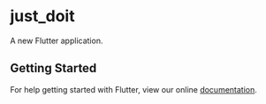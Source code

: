 # just_doit

A new Flutter application.

## Getting Started

For help getting started with Flutter, view our online
[documentation](https://flutter.io/).
